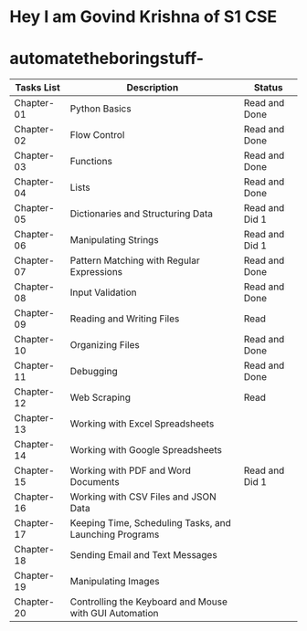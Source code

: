 
# Hey I am Govind Krishna of S1 CSE
# automatetheboringstuff-


|  Tasks List  |               Description                               |         Status         |
| -------------| --------------------------------------------------------| ---------------------- | 
| Chapter-01   |   Python Basics                                         |    Read and Done       |
| Chapter-02   |   Flow Control                                          |    Read and Done       |
| Chapter-03   |   Functions                                             |    Read and Done       |
| Chapter-04   |   Lists                                                 |    Read and Done       |
| Chapter-05   |   Dictionaries and Structuring Data                     |    Read and Did 1      |
| Chapter-06   |   Manipulating Strings                                  |    Read and Did 1      |
| Chapter-07   |   Pattern Matching with Regular Expressions             |    Read and Done       |
| Chapter-08   |   Input Validation                                      |    Read and Done       |
| Chapter-09   |   Reading and Writing Files                             |    Read                |
| Chapter-10   |   Organizing Files                                      |    Read and Done       |
| Chapter-11   |   Debugging                                             |    Read and Done       |
| Chapter-12   |   Web Scraping                                          |    Read                |
| Chapter-13   |   Working with Excel Spreadsheets                       |                        |
| Chapter-14   |   Working with Google Spreadsheets                      |                        |
| Chapter-15   |   Working with PDF and Word Documents                   |    Read and Did 1      | 
| Chapter-16   |   Working with CSV Files and JSON Data                  |                        |
| Chapter-17   |   Keeping Time, Scheduling Tasks, and Launching Programs|                        |
| Chapter-18   |   Sending Email and Text Messages                       |                        |
| Chapter-19   |   Manipulating Images                                   |                        |          
| Chapter-20   |   Controlling the Keyboard and Mouse with GUI Automation|                        |

